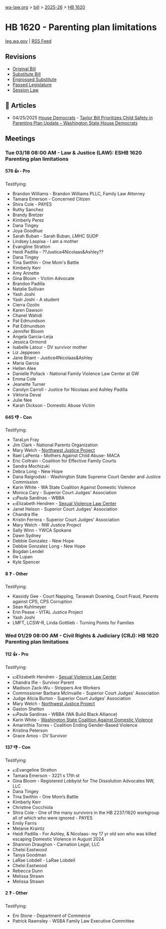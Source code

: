 [wa-law.org](/) > [bill](/bill/) > [2025-26](/bill/2025-26/) > [HB 1620](/bill/2025-26/hb/1620/)

# HB 1620 - Parenting plan limitations
[leg.wa.gov](https://app.leg.wa.gov/billsummary?BillNumber=1620&Year=2025&Initiative=false) | [RSS Feed](./rss.xml)

## Revisions
* [Original Bill](1/)
* [Substitute Bill](S/)
* [Engrossed Substitute](S.E/)
* [Passed Legislature](S.PL/)
* [Session Law](S.SL/)

## 📰 Articles
* 04/25/2025 [House Democrats](/org/house_democrats/) - [Taylor Bill Prioritizes Child Safety in Parenting Plan Update – Washington State House Democrats](https://housedemocrats.wa.gov/blog/2025/04/25/taylor-bill-prioritizes-child-safety-in-parenting-plan-update/#:~:text=House%20Bill%201620)

## Meetings
### Tue 03/18 08:00 AM - Law & Justice (LAW): ESHB 1620 Parenting plan limitations
#### 576 👍 - Pro
Testifying:
* Brandon Williams - Brandon Williams PLLC, Family Law Attorney
* Tamara Emerson - Concerned Citizen
* Shira Cole - PAYES
* Ruthy Sanchez
* Brandy Bretzer
* Kimberly Perez
* Dana Tingey
* Joya Goodhue
* Sarah Buban - Sarah Buban, LMHC SUDP
* Lindsey Laspisa - I am a mother
* Evangline Stratton
* Heidi Padilla - ??Justice4Nicolaas&Ashley??
* Dana Tingey
* Tina Swithin - One Mom's Battle
* Kimberly Kerr
* Amy Annette
* Gina Bloom - Victim Advocate
* Brandon Padilla
* Natalie Sullivan
* Yash Joshi
* Yash Joshi - A student
* Cierra Ozolin
* Karen Dawson
* Chanel Wahidi
* Pat Edmundson
* Pat Edmundson
* Jennifer Bloom
* Angela Garcia-Leija
* Jessica Ormond
* Isabelle Latour - DV survivor mother
* Liz Jeppesen
* Jane Briant - Justice4Nicolaas&Ashley
* Maria Garcia
* Hellen Alee
* Danielle Pollack - National Family Violence Law Center at GW
* Emma Cole
* Jeanette Turner
* Carolyn Carroll - Justice for Nicolaas and Ashley Padilla
* Viktoria Devai
* Julie Nee
* Karah Dickson - Domestic Abuse Victim

#### 645 👎 - Con
Testifying:
* TaraLyn Fray
* Jim Clark - National Parents Organization
* Mary Welch - [Northwest Justice Project](/org/northwest_justice_project/)
* Rael LaPenta - Mothers Against Child Abuse- MACA
* Eric Coltrain - Coalition for Effective Family Courts
* Sandra Mochizuki
* Debra Long - New Hope
* Dana Raigrodski - Washington State Supreme Court Gender and Justice Commission
* Karin White - WA State Coalition Against Domestic Violence
* Monica Cary - Superior Court Judges' Association
* 💵Paula Sardinas - WBBA
* 💵Elizabeth Hendren - [Sexual Violence Law Center](/org/sexual_violence_law_center/)
* Janet Helson - Superior Court Judges' Association
* Chandra Ifie
* Kristin Ferrera - Superior Court Judges' Association
* Mary Welch - NW Justice Project
* Sally Winn - YWCA Spokane
* Dawn Sydney
* Debbie Gonzalez - New Hope
* Debbie Gonzalez Long - New Hope
* Bogdan Lendel
* Ilie Lupan
* Kyle Spencer

#### 8 ❓ - Other
Testifying:
* Kassidy Gee - Court Napping, Tanawah Downing, Court Fraud, Parents against CPS, CPS Corruption
* Sean Kuhlmeyer
* Erin Pease - VITAL Justice Project
* Yash Joshi
* LMFT, LCSW-R, Linda Gottlieb - Turning Points for Families

### Wed 01/29 08:00 AM - Civil Rights & Judiciary (CRJ): HB 1620 Parenting plan limitations
#### 112 👍 - Pro
Testifying:
* 💵Elizabeth Hendren - [Sexual Violence Law Center](/org/sexual_violence_law_center/)
* Chandra Ifie - Survivor Parent
* Madison Zack-Wu - Strippers Are Workers
* Commissioner Barbara McInvaille - Superior Court Judges' Association
* Judge Alicia Burton - Superior Court Judges' Association
* Mary Welch - [Northwest Justice Project](/org/northwest_justice_project/)
* Gaston Shelton
* 💵Paula Sardinas - WBBA (WA Build Black Alliance)
* Karin White - [Washington State Coalition Against Domestic Violence](/org/washington_state_coalition_against_domestic_violence/)
* Amarinthia Torres - Coalition Ending Gender-Based Violence
* Kristina Peterson
* Grace Amos - DV Survivor

#### 137 👎 - Con
Testifying:
* 💵Evangeline Stratton
* Tamara Emerson - 3221 s 17th st
* Gina Bloom - Registered Lobbyist for The Dissolution Advocates NW, LLC
* Dana Tingey
* Tina Swithin - One Mom’s Battle
* Kimberly Kerr
* Christine Cocchiola
* Shira Cole - One of the many survivors in the HB 2237/1620 workgroup all of which who were ignored - PAYES
* Emily Farris
* Melanie Kraintz
* Heidi Padilla - For Ashley, & Nicolaas- my 17 yr old son who was killed escaping Domestic Violence in August 2024
* Shannon Draughon - Carnation Legal, LLC
* Chelsi Eastwood
* Tanya Goodman
* LaRae Lobdell - LaRae Lobdell
* Chelsi Eastwood
* Rebecca Dunn
* Melissa Strawn
* Melissa Strawn

#### 2 ❓ - Other
Testifying:
* Em Stone - Department of Commerce
* Patrick Rawnsley - WSBA Family Law Executive Committee
